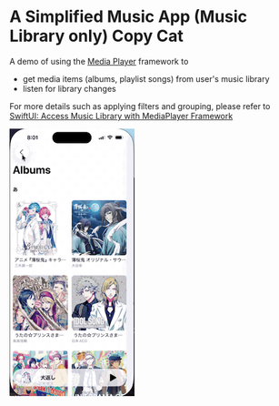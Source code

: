 
# A Simplified Music App (Music Library only) Copy Cat

A demo of using the [Media Player](https://developer.apple.com/documentation/mediaplayer) framework to 
- get media items (albums, playlist songs) from user's music library
- listen for library changes

For more details such as applying filters and grouping, please refer to [SwiftUI: Access Music Library with MediaPlayer Framework](https://medium.com/@itsuki.enjoy/swiftui-access-music-library-with-mediaplayer-framework-0f0ff2f4ef04)

![](./demo.gif)
